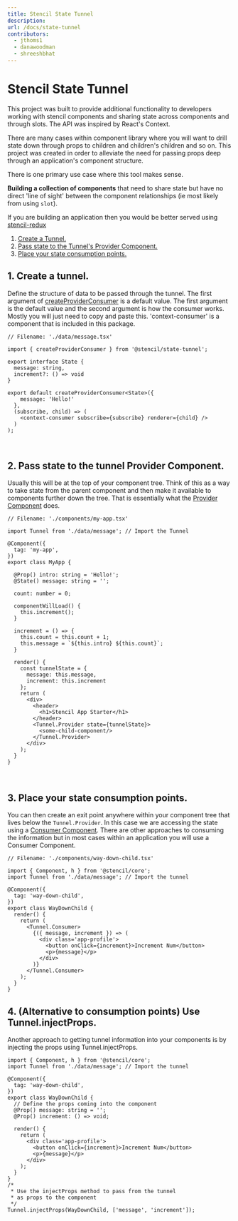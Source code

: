 ```yaml
---
title: Stencil State Tunnel
description:
url: /docs/state-tunnel
contributors:
  - jthoms1
  - danawoodman
  - shreeshbhat
---
```


# Stencil State Tunnel

This project was built to provide additional functionality to developers working with stencil
components and sharing state across components and through slots. The API was inspired by React's Context.

There are many cases within component library where you will want to drill state down through props to children and children's children and so on. This project was created in order to alleviate the need for passing props deep through an application's component structure.

There is one primary use case where this tool makes sense.

**Building a collection of components** that need to share state but have no direct 'line of sight' between the component relationships (ie most likely from using `slot`).

If you are building an application then you would be better served using [stencil-redux](./redux)


1. [Create a Tunnel.](#1-create-a-tunnel)
2. [Pass state to the Tunnel's Provider Component.](#2-pass-state-to-the-tunnls-provider-component)
3. [Place your state consumption points.](#3-place-your-state-consumption-points)


## 1. Create a tunnel.

Define the structure of data to be passed through the tunnel. The first argument of [createProviderConsumer](createProviderConsumer) is a default value.
The first argument is the default value and the second argument is how the consumer works.  Mostly you will just need
to copy and paste this. 'context-consumer' is a component that is included in this package.


```tsx
// Filename: './data/message.tsx'

import { createProviderConsumer } from '@stencil/state-tunnel';

export interface State {
  message: string,
  increment?: () => void
}

export default createProviderConsumer<State>({
    message: 'Hello!'
  },
  (subscribe, child) => (
    <context-consumer subscribe={subscribe} renderer={child} />
  )
);
```
<br/>

## 2. Pass state to the tunnel Provider Component.
Usually this will be at the top of your component tree. Think of this as a way to take state from the parent
component and then make it available to components further down the tree. That is essentially what the [Provider Component](Provider-Component) does.

```tsx
// Filename: './components/my-app.tsx'

import Tunnel from './data/message'; // Import the Tunnel

@Component({
  tag: 'my-app',
})
export class MyApp {

  @Prop() intro: string = 'Hello!';
  @State() message: string = '';

  count: number = 0;

  componentWillLoad() {
    this.increment();
  }

  increment = () => {
    this.count = this.count + 1;
    this.message = `${this.intro} ${this.count}`;
  }

  render() {
    const tunnelState = {
      message: this.message,
      increment: this.increment
    };
    return (
      <div>
        <header>
          <h1>Stencil App Starter</h1>
        </header>
        <Tunnel.Provider state={tunnelState}>
          <some-child-component/>
        </Tunnel.Provider>
      </div>
    );
  }
}
```
<br/>

## 3. Place your state consumption points.
You can then create an exit point anywhere within your component tree that lives below the `Tunnel.Provider`. In this case we are accessing the state using a [Consumer Component](Consumer-Component). There are other approaches to consuming the information but in most cases within an application you will use a Consumer Component.

```tsx
// Filename: './components/way-down-child.tsx'

import { Component, h } from '@stencil/core';
import Tunnel from './data/message'; // Import the tunnel

@Component({
  tag: 'way-down-child',
})
export class WayDownChild {
  render() {
    return (
      <Tunnel.Consumer>
        {({ message, increment }) => (
          <div class='app-profile'>
            <button onClick={increment}>Increment Num</button>
            <p>{message}</p>
          </div>
        )}
      </Tunnel.Consumer>
    );
  }
}
```

## 4. (Alternative to consumption points) Use Tunnel.injectProps.
Another approach to getting tunnel information into your components is by injecting the props using Tunnel.injectProps.

```tsx
import { Component, h } from '@stencil/core';
import Tunnel from './data/message'; // Import the tunnel

@Component({
  tag: 'way-down-child',
})
export class WayDownChild {
  // Define the props coming into the component
  @Prop() message: string = '';
  @Prop() increment: () => void;

  render() {
    return (
      <div class='app-profile'>
        <button onClick={increment}>Increment Num</button>
        <p>{message}</p>
      </div>
    );
  }
}
/*
 * Use the injectProps method to pass from the tunnel
 * as props to the component
 */
Tunnel.injectProps(WayDownChild, ['message', 'increment']);
```
